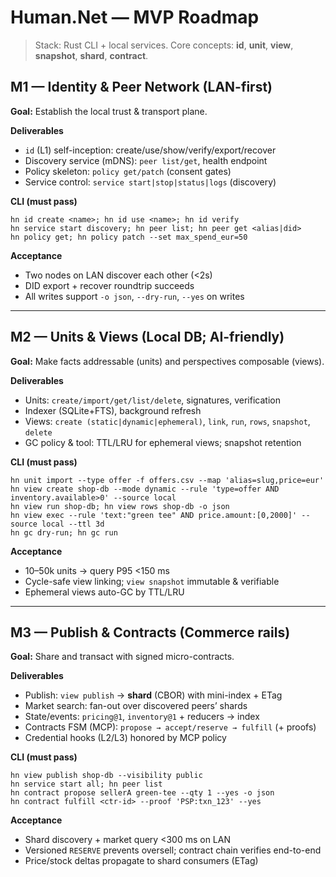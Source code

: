 # Human.Net — MVP Roadmap

> Stack: Rust CLI + local services. Core concepts: **id**, **unit**, **view**, **snapshot**, **shard**, **contract**.

## M1 — Identity & Peer Network (LAN-first)
**Goal:** Establish the local trust & transport plane.

**Deliverables**
- `id` (L1) self-inception: create/use/show/verify/export/recover
- Discovery service (mDNS): `peer list/get`, health endpoint
- Policy skeleton: `policy get/patch` (consent gates)
- Service control: `service start|stop|status|logs` (discovery)

**CLI (must pass)**
```
hn id create <name>; hn id use <name>; hn id verify
hn service start discovery; hn peer list; hn peer get <alias|did>
hn policy get; hn policy patch --set max_spend_eur=50
```

**Acceptance**
- Two nodes on LAN discover each other (<2s)
- DID export + recover roundtrip succeeds
- All writes support `-o json`, `--dry-run`, `--yes` on writes

---

## M2 — Units & Views (Local DB; AI-friendly)
**Goal:** Make facts addressable (units) and perspectives composable (views).

**Deliverables**
- Units: `create/import/get/list/delete`, signatures, verification
- Indexer (SQLite+FTS), background refresh
- Views: `create (static|dynamic|ephemeral)`, `link`, `run`, `rows`, `snapshot`, `delete`
- GC policy & tool: TTL/LRU for ephemeral views; snapshot retention

**CLI (must pass)**
```
hn unit import --type offer -f offers.csv --map 'alias=slug,price=eur'
hn view create shop-db --mode dynamic --rule 'type=offer AND inventory.available>0' --source local
hn view run shop-db; hn view rows shop-db -o json
hn view exec --rule 'text:"green tee" AND price.amount:[0,2000]' --source local --ttl 3d
hn gc dry-run; hn gc run
```

**Acceptance**
- 10–50k units → query P95 <150 ms
- Cycle-safe view linking; `view snapshot` immutable & verifiable
- Ephemeral views auto-GC by TTL/LRU

---

## M3 — Publish & Contracts (Commerce rails)
**Goal:** Share and transact with signed micro-contracts.

**Deliverables**
- Publish: `view publish` → **shard** (CBOR) with mini-index + ETag
- Market search: fan-out over discovered peers’ shards
- State/events: `pricing@1`, `inventory@1` + reducers → index
- Contracts FSM (MCP): `propose → accept/reserve → fulfill` (+ proofs)
- Credential hooks (L2/L3) honored by MCP policy

**CLI (must pass)**
```
hn view publish shop-db --visibility public
hn service start all; hn peer list
hn contract propose sellerA green-tee --qty 1 --yes -o json
hn contract fulfill <ctr-id> --proof 'PSP:txn_123' --yes
```

**Acceptance**
- Shard discovery + market query <300 ms on LAN
- Versioned `RESERVE` prevents oversell; contract chain verifies end-to-end
- Price/stock deltas propagate to shard consumers (ETag)
